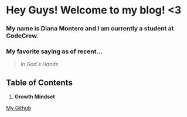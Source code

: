 # Hey Guys! Welcome to my blog! <3

### My name is Diana Montero and I am currently a student at CodeCrew.

### My favorite saying as of recent...

> *In God's Hands*

## Table of Contents
1. **Growth Mindset**

[<ins>My Github</ins>](https://github.com/dianamontero7)